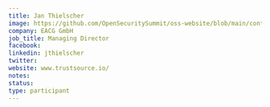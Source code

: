 ```yaml
---
title: Jan Thielscher
image: https://github.com/OpenSecuritySummit/oss-website/blob/main/content/participant/images/jan.jpeg?raw=true
company: EACG GmbH
job_title: Managing Director
facebook:
linkedin: jthielscher
twitter: 
website: www.trustsource.io/
notes:
status: 
type: participant
---
```


